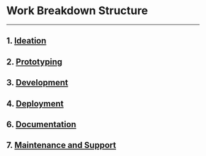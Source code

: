 # Work Breakdown Structure

___

## 1. [Ideation](project-planning/product-conceptualization/product-conceptualization.md)
## 2. [Prototyping](project-planing/architecture-desain-&-prototype/architecture-desain-&-prototype.md)
## 3. [Development](project-planing/)
## 4. [Deployment](project-planing/)
## 6. [Documentation](project-planing/)
## 7. [Maintenance and Support](project-planing/)





